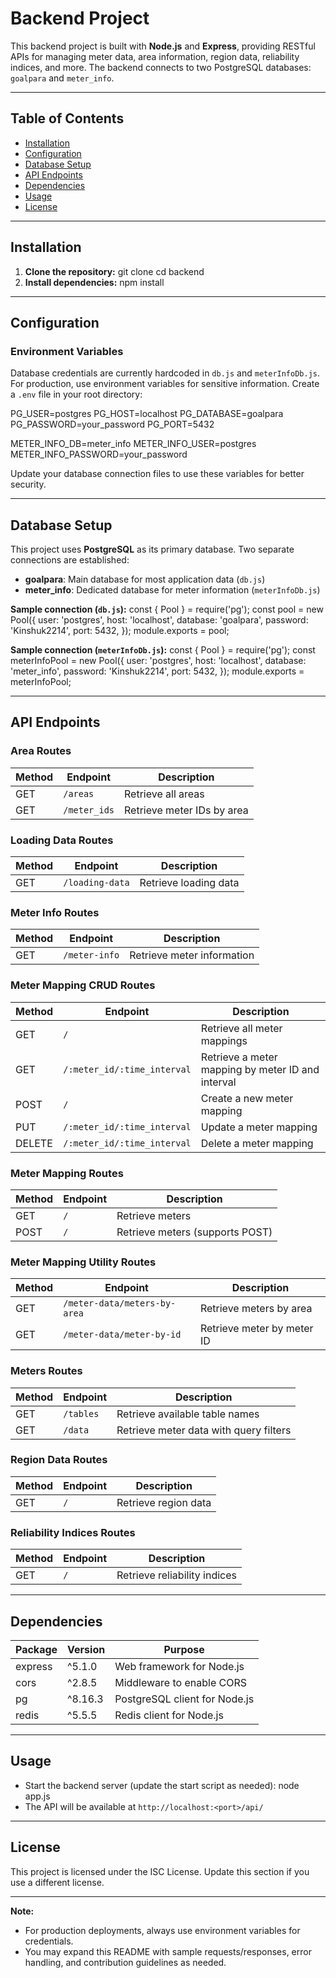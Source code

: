 # Backend Project

This backend project is built with **Node.js** and **Express**, providing RESTful APIs for managing meter data, area information, region data, reliability indices, and more. The backend connects to two PostgreSQL databases: `goalpara` and `meter_info`.

---

## Table of Contents

- [Installation](#installation)
- [Configuration](#configuration)
- [Database Setup](#database-setup)
- [API Endpoints](#api-endpoints)
- [Dependencies](#dependencies)
- [Usage](#usage)
- [License](#license)

---

## Installation

1. **Clone the repository:**
git clone <your-repo-url>
cd backend
2. **Install dependencies:**
npm install

---

## Configuration

### Environment Variables

Database credentials are currently hardcoded in `db.js` and `meterInfoDb.js`. For production, use environment variables for sensitive information. Create a `.env` file in your root directory:

PG_USER=postgres
PG_HOST=localhost
PG_DATABASE=goalpara
PG_PASSWORD=your_password
PG_PORT=5432

METER_INFO_DB=meter_info
METER_INFO_USER=postgres
METER_INFO_PASSWORD=your_password

Update your database connection files to use these variables for better security.

---

## Database Setup

This project uses **PostgreSQL** as its primary database. Two separate connections are established:

- **goalpara**: Main database for most application data (`db.js`)
- **meter_info**: Dedicated database for meter information (`meterInfoDb.js`)

**Sample connection (`db.js`):**
const { Pool } = require('pg');
const pool = new Pool({
user: 'postgres',
host: 'localhost',
database: 'goalpara',
password: 'Kinshuk2214',
port: 5432,
});
module.exports = pool;


**Sample connection (`meterInfoDb.js`):**
const { Pool } = require('pg');
const meterInfoPool = new Pool({
user: 'postgres',
host: 'localhost',
database: 'meter_info',
password: 'Kinshuk2214',
port: 5432,
});
module.exports = meterInfoPool;

---

## API Endpoints

### Area Routes
| Method | Endpoint      | Description                    |
|--------|--------------|--------------------------------|
| GET    | `/areas`     | Retrieve all areas             |
| GET    | `/meter_ids` | Retrieve meter IDs by area     |

### Loading Data Routes
| Method | Endpoint         | Description              |
|--------|-----------------|--------------------------|
| GET    | `/loading-data` | Retrieve loading data    |

### Meter Info Routes
| Method | Endpoint        | Description              |
|--------|----------------|--------------------------|
| GET    | `/meter-info`  | Retrieve meter information |

### Meter Mapping CRUD Routes
| Method | Endpoint                                | Description                                 |
|--------|-----------------------------------------|---------------------------------------------|
| GET    | `/`                                     | Retrieve all meter mappings                 |
| GET    | `/:meter_id/:time_interval`             | Retrieve a meter mapping by meter ID and interval |
| POST   | `/`                                     | Create a new meter mapping                  |
| PUT    | `/:meter_id/:time_interval`             | Update a meter mapping                      |
| DELETE | `/:meter_id/:time_interval`             | Delete a meter mapping                      |

### Meter Mapping Routes
| Method | Endpoint     | Description                |
|--------|--------------|----------------------------|
| GET    | `/`          | Retrieve meters            |
| POST   | `/`          | Retrieve meters (supports POST) |

### Meter Mapping Utility Routes
| Method | Endpoint                        | Description                  |
|--------|---------------------------------|------------------------------|
| GET    | `/meter-data/meters-by-area`    | Retrieve meters by area      |
| GET    | `/meter-data/meter-by-id`       | Retrieve meter by meter ID   |

### Meters Routes
| Method | Endpoint      | Description                          |
|--------|--------------|--------------------------------------|
| GET    | `/tables`    | Retrieve available table names        |
| GET    | `/data`      | Retrieve meter data with query filters|

### Region Data Routes
| Method | Endpoint | Description              |
|--------|----------|--------------------------|
| GET    | `/`      | Retrieve region data     |

### Reliability Indices Routes
| Method | Endpoint | Description                    |
|--------|----------|--------------------------------|
| GET    | `/`      | Retrieve reliability indices   |

---

## Dependencies

| Package   | Version   | Purpose                                  |
|-----------|-----------|------------------------------------------|
| express   | ^5.1.0    | Web framework for Node.js                |
| cors      | ^2.8.5    | Middleware to enable CORS                |
| pg        | ^8.16.3   | PostgreSQL client for Node.js            |
| redis     | ^5.5.5    | Redis client for Node.js                 |

---

## Usage

- Start the backend server (update the start script as needed):
node app.js
- The API will be available at `http://localhost:<port>/api/`

---

## License

This project is licensed under the ISC License. Update this section if you use a different license.

---

**Note:**  
- For production deployments, always use environment variables for credentials.
- You may expand this README with sample requests/responses, error handling, and contribution guidelines as needed.
